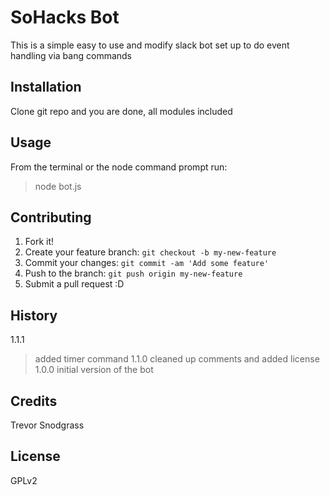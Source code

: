 <snippet>
  
# SoHacks Bot
This is a simple easy to use and modify slack bot set up to do
event handling via bang commands
## Installation
Clone git repo and you are done, all modules included
## Usage
From the terminal or the node command prompt run:
> node bot.js

## Contributing
1. Fork it!
2. Create your feature branch: `git checkout -b my-new-feature`
3. Commit your changes: `git commit -am 'Add some feature'`
4. Push to the branch: `git push origin my-new-feature`
5. Submit a pull request :D
## History
1.1.1
> added timer command
1.1.0
> cleaned up comments and added license
1.0.0
> initial version of the bot
## Credits
Trevor Snodgrass
## License
GPLv2

</snippet>
